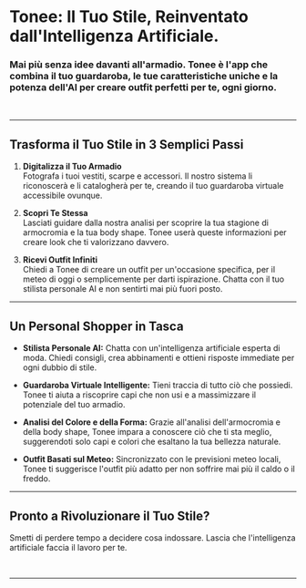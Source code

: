 # Tonee: Il Tuo Stile, Reinventato dall'Intelligenza Artificiale.

### Mai più senza idee davanti all'armadio. Tonee è l'app che combina il tuo guardaroba, le tue caratteristiche uniche e la potenza dell'AI per creare outfit perfetti per te, ogni giorno.

<br/>


---

## Trasforma il Tuo Stile in 3 Semplici Passi

1.  **Digitalizza il Tuo Armadio**  
    Fotografa i tuoi vestiti, scarpe e accessori. Il nostro sistema li riconoscerà e li catalogherà per te, creando il tuo guardaroba virtuale accessibile ovunque.

2.  **Scopri Te Stessa**  
    Lasciati guidare dalla nostra analisi per scoprire la tua stagione di armocromia e la tua body shape. Tonee userà queste informazioni per creare look che ti valorizzano davvero.

3.  **Ricevi Outfit Infiniti**  
    Chiedi a Tonee di creare un outfit per un'occasione specifica, per il meteo di oggi o semplicemente per darti ispirazione. Chatta con il tuo stilista personale AI e non sentirti mai più fuori posto.

---

## Un Personal Shopper in Tasca

*   **Stilista Personale AI:** Chatta con un'intelligenza artificiale esperta di moda. Chiedi consigli, crea abbinamenti e ottieni risposte immediate per ogni dubbio di stile.

*   **Guardaroba Virtuale Intelligente:** Tieni traccia di tutto ciò che possiedi. Tonee ti aiuta a riscoprire capi che non usi e a massimizzare il potenziale del tuo armadio.

*   **Analisi del Colore e della Forma:** Grazie all'analisi dell'armocromia e della body shape, Tonee impara a conoscere ciò che ti sta meglio, suggerendoti solo capi e colori che esaltano la tua bellezza naturale.

*   **Outfit Basati sul Meteo:** Sincronizzato con le previsioni meteo locali, Tonee ti suggerisce l'outfit più adatto per non soffrire mai più il caldo o il freddo.

---

## Pronto a Rivoluzionare il Tuo Stile?

Smetti di perdere tempo a decidere cosa indossare. Lascia che l'intelligenza artificiale faccia il lavoro per te.

<br/>


---

